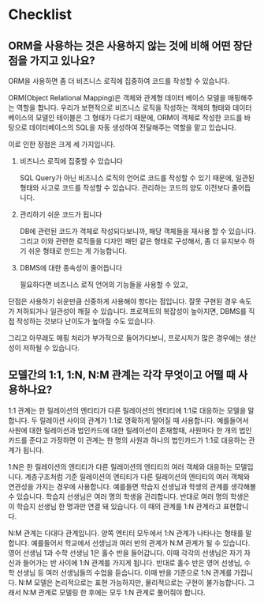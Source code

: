 # Checklist



## ORM을 사용하는 것은 사용하지 않는 것에 비해 어떤 장단점을 가지고 있나요?

ORM을 사용하면 좀 더 비즈니스 로직에 집중하여 코드를 작성할 수 있습니다.

ORM(Object Relational Mapping)은 객체와 관계형 데이터 베이스 모델을 매핑해주는 역할을 합니다. 우리가 보편적으로 비즈니스 로직을 작성하는 객체의 형태와 데이터베이스의 모델인 테이블은 그 형태가 다르기 때문에, ORM이 객체로 작성한 코드를 바탕으로 데이터베이스의 SQL을 자동 생성하여 전달해주는 역할을 맡고 있습니다.

이로 인한 장점은 크게 세 가지입니다.

1. 비즈니스 로직에 집중할 수 있습니다

   SQL Query가 아닌 비즈니스 로직의 언어로 코드를 작성할 수 있기 때문에, 일관된 형태와 사고로 코드를 작성할 수 있습니다. 관리하는 코드의 양도 이전보다 줄어듭니다.

2. 관리하기 쉬운 코드가 됩니다

   DB에 관련된 코드가 객체로 작성되다보니까, 해당 객체들을 재사용 할 수 있습니다. 그리고 이와 관련한 로직들을 디자인 패턴 같은 형태로 구성해서, 좀 더 유지보수 하기 쉬운 형태로 만드는 게 가능합니다.

3. DBMS에 대한 종속성이 줄어듭니다

   필요하다면 비즈니스 로직 언어의 기능들을 사용할 수 있고,

단점은 사용하기 쉬운만큼 신중하게 사용해야 항다는 점입니다. 잘못 구현된 경우 속도가 저하되거나 일관성이 깨질 수 있습니다. 프로젝트의 복잡성이 높아지면, DBMS를 직접 작성하는 것보다 난이도가 높아질 수도 있습니다.

그리고 아무래도 매핑 처리가 부가적으로 들어가다보니, 프로시저가 많은 경우에는 생산성이 저하될 수 있습니다.



## 모델간의 1:1, 1:N, N:M 관계는 각각 무엇이고 어떨 때 사용하나요?

1:1 관계는 한 릴레이션의 엔티티가 다른 릴레이션의 엔티티에 1:1로 대응하는 모델을 말합니다. 두 릴레이션 사이의 관계가 1:1로 명확하게 떨어질 때 사용합니다. 예를들어서 사원에 대한 릴레이션과 법인카드에 대한 릴레이션이 존재할때, 사원마다 한 개의 법인카드를 준다고 가정하면 이 관계는 한 명의 사원과 하나의 법인카드가 1:1로 대응하는 관계가 됩니다.



1:N은 한 릴레이션의 엔티티가 다른 릴레이션의 엔티티의 여러 객체와 대응하는 모델입니다. 계층구조처럼 기준 릴레이션의 엔티티가 다른 릴레이션의 엔티티의 여러 객체와 연관성을 가지는 경우에 사용합니다. 예를들면 학습지 선생님과 학생의 관계를 생각해볼 수 있습니다. 학습지 선생님은 여러 명의 학생을 관리합니다. 반대로 여러 명의 학생은 이 학습지 선생님 한 명과만 연결 돼 있습니다. 이 때의 관계를 1:N 관계라고 표현합니다.



N:M 관계는 다대다 관계입니다. 양쪽 엔티티 모두에서 1:N 관계가 나타나는 형태를 말합니다. 예를들어서 학교에서 선생님과 여러 반의 관계가 N:M 관계가 될 수 있습니다. 영어 선생님 1과 수학 선생님 1은 홀수 반을 들어갑니다. 이때 각각의 선생님은 자기 자신과 들어가는 반 사이에 1:N 관계를 가지게 됩니다. 반대로 홀수 반은 영어 선생님, 수학 선생님 등 여러 선생님들의 수업을 듣습니다. 이때 반을 기준으로 1:N 관계를 가집니다. N:M 모델은 논리적으로는 표현 가능하지만, 물리적으로는 구현이 불가능합니다. 그래서 N:M 관계로 모델링 한 후에는 모두 1:N 관계로 풀어줘야 합니다.

